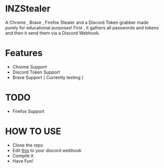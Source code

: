 # INZStealer
A Chrome , Brave , Firefox Stealer and a Discord Token grabber made purely for educational purposes!
First , it gathers all passwords and tokens and then it send them via a Discord Webhook.


# Features
  - Chrome Support
  - Discord Token Support
  - Brave Support ( Currently testing )

# TODO
  - Firefox Support
  
  
  
# HOW TO USE
  
  - Clone the repo
  - Edit [this](https://github.com/InstinctEx/INZStealer/blob/26fbccc0392c0bba2652970df73fce65bb7873c3/INZStealer/Program.cs#L20) to your discord webhook
  - Compile it
  - Have Fun!
